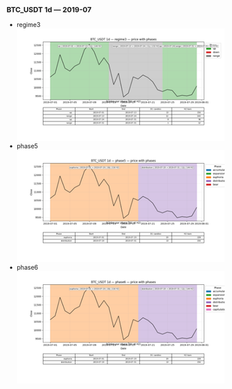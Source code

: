 ### BTC_USDT 1d — 2019-07

- regime3
![BTC_USDT_1d_regime3_2019-07_phase_price.png](outputs/fourier/phase_monthly/BTC_USDT/1d/2019/2019-07/BTC_USDT_1d_regime3_2019-07_phase_price.png)
- phase5
![BTC_USDT_1d_phase5_2019-07_phase_price.png](outputs/fourier/phase_monthly/BTC_USDT/1d/2019/2019-07/BTC_USDT_1d_phase5_2019-07_phase_price.png)
- phase6
![BTC_USDT_1d_phase6_2019-07_phase_price.png](outputs/fourier/phase_monthly/BTC_USDT/1d/2019/2019-07/BTC_USDT_1d_phase6_2019-07_phase_price.png)
